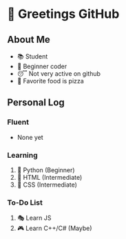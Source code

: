 # 👋 Greetings GitHub

## About Me

- 📚 Student
- 🌟 Beginner coder
- 😴 Not very active on github
- 🍕 Favorite food is pizza

## Personal Log

### Fluent

- None yet

### Learning

1. 🐍 Python (Beginner)
2. 📰 HTML (Intermediate)
3. 🎩 CSS (Intermediate)

### To-Do List

1. 🎭 Learn JS
2. 🎮 Learn C++/C# (Maybe)
